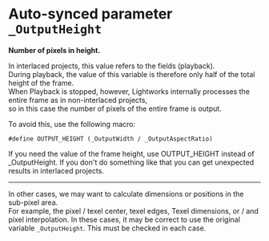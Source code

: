 # Auto-synced parameter `_OutputHeight`

**Number of pixels in height.**  

In interlaced projects, this value refers to the fields (playback).  
During playback, the value of this variable is therefore only half of the total height of the frame.  
When Playback is stopped, however, Lightworks internally processes the entire frame as in non-interlaced projects,  
so in this case the number of pixels of the entire frame is output.  

To avoid this, use the following macro:
``` Code
#define OUTPUT_HEIGHT (_OutputWidth / _OutputAspectRatio)
```
If you need the value of the frame height, use OUTPUT_HEIGHT instead of _OutputHeight. If you don't do something like that you can get unexpected results in interlaced projects.

---

In other cases, we may want to calculate dimensions or positions in the sub-pixel area.  
For example, the pixel / texel center, texel edges, Texel dimensions, or / and pixel interpolation.
In these cases, it may be correct to use the original variable `_OutputHeight`.
This must be checked in each case.
